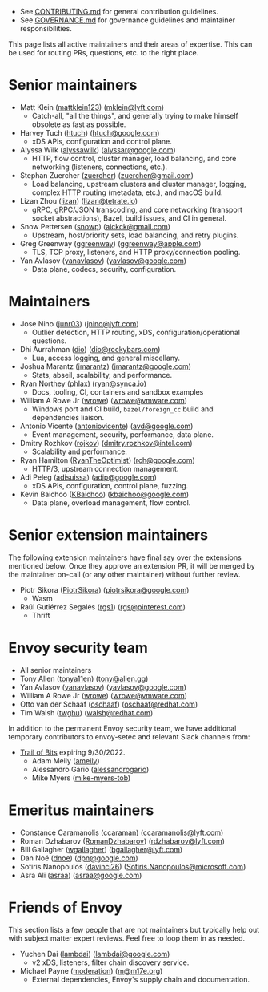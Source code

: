 * See [CONTRIBUTING.md](CONTRIBUTING.md) for general contribution guidelines.
* See [GOVERNANCE.md](GOVERNANCE.md) for governance guidelines and maintainer responsibilities.

This page lists all active maintainers and their areas of expertise. This can be used for
routing PRs, questions, etc. to the right place.

# Senior maintainers

* Matt Klein ([mattklein123](https://github.com/mattklein123)) (mklein@lyft.com)
  * Catch-all, "all the things", and generally trying to make himself obsolete as fast as
    possible.
* Harvey Tuch ([htuch](https://github.com/htuch)) (htuch@google.com)
  * xDS APIs, configuration and control plane.
* Alyssa Wilk ([alyssawilk](https://github.com/alyssawilk)) (alyssar@google.com)
  * HTTP, flow control, cluster manager, load balancing, and core networking (listeners,
    connections, etc.).
* Stephan Zuercher ([zuercher](https://github.com/zuercher)) (zuercher@gmail.com)
  * Load balancing, upstream clusters and cluster manager, logging, complex HTTP routing
    (metadata, etc.), and macOS build.
* Lizan Zhou ([lizan](https://github.com/lizan)) (lizan@tetrate.io)
  * gRPC, gRPC/JSON transcoding, and core networking (transport socket abstractions), Bazel, build
    issues, and CI in general.
* Snow Pettersen ([snowp](https://github.com/snowp)) (aickck@gmail.com)
  * Upstream, host/priority sets, load balancing, and retry plugins.
* Greg Greenway ([ggreenway](https://github.com/ggreenway)) (ggreenway@apple.com)
  * TLS, TCP proxy, listeners, and HTTP proxy/connection pooling.
* Yan Avlasov ([yanavlasov](https://github.com/yanavlasov)) (yavlasov@google.com)
  * Data plane, codecs, security, configuration.

# Maintainers

* Jose Nino ([junr03](https://github.com/junr03)) (jnino@lyft.com)
  * Outlier detection, HTTP routing, xDS, configuration/operational questions.
* Dhi Aurrahman ([dio](https://github.com/dio)) (dio@rockybars.com)
  * Lua, access logging, and general miscellany.
* Joshua Marantz ([jmarantz](https://github.com/jmarantz)) (jmarantz@google.com)
  * Stats, abseil, scalability, and performance.
* Ryan Northey ([phlax](https://github.com/phlax)) (ryan@synca.io)
  * Docs, tooling, CI, containers and sandbox examples
* William A Rowe Jr ([wrowe](https://github.com/wrowe)) (wrowe@vmware.com)
  * Windows port and CI build, `bazel/foreign_cc` build and dependencies liaison.
* Antonio Vicente ([antoniovicente](https://github.com/antoniovicente)) (avd@google.com)
  * Event management, security, performance, data plane.
* Dmitry Rozhkov ([rojkov](https://github.com/rojkov)) (dmitry.rozhkov@intel.com)
  * Scalability and performance.
* Ryan Hamilton ([RyanTheOptimist](https://github.com/ryantheoptimist)) (rch@google.com)
  * HTTP/3, upstream connection management.
* Adi Peleg ([adisuissa](https://github.com/adisuissa)) (adip@google.com)
  * xDS APIs, configuration, control plane, fuzzing.
* Kevin Baichoo ([KBaichoo](https://github.com/KBaichoo)) (kbaichoo@google.com)
  * Data plane, overload management, flow control.


# Senior extension maintainers

The following extension maintainers have final say over the extensions mentioned below. Once they
approve an extension PR, it will be merged by the maintainer on-call (or any other maintainer)
without further review.

* Piotr Sikora ([PiotrSikora](https://github.com/PiotrSikora)) (piotrsikora@google.com)
  * Wasm
* Raúl Gutiérrez Segalés ([rgs1](https://github.com/rgs1)) (rgs@pinterest.com)
  * Thrift

# Envoy security team

* All senior maintainers
* Tony Allen ([tonya11en](https://github.com/tonya11en)) (tony@allen.gg)
* Yan Avlasov ([yanavlasov](https://github.com/yanavlasov)) (yavlasov@google.com)
* William A Rowe Jr ([wrowe](https://github.com/wrowe)) (wrowe@vmware.com)
* Otto van der Schaaf ([oschaaf](https://github.com/oschaaf)) (oschaaf@redhat.com)
* Tim Walsh ([twghu](https://github.com/twghu)) (walsh@redhat.com)

In addition to the permanent Envoy security team, we have additional temporary
contributors to envoy-setec and relevant Slack channels from:

* [Trail of Bits](https://www.trailofbits.com/) expiring 9/30/2022.
  * Adam Meily ([ameily](https://github.com/ameily))
  * Alessandro Gario ([alessandrogario](https://github.com/alessandrogario))
  * Mike Myers ([mike-myers-tob](https://github.com/mike-myers-tob))

# Emeritus maintainers

* Constance Caramanolis ([ccaraman](https://github.com/ccaraman)) (ccaramanolis@lyft.com)
* Roman Dzhabarov ([RomanDzhabarov](https://github.com/RomanDzhabarov)) (rdzhabarov@lyft.com)
* Bill Gallagher ([wgallagher](https://github.com/wgallagher)) (bgallagher@lyft.com)
* Dan Noé ([dnoe](https://github.com/dnoe)) (dpn@google.com)
* Sotiris Nanopoulos ([davinci26](https://github.com/davinci26)) (Sotiris.Nanopoulos@microsoft.com)
* Asra Ali ([asraa](https://github.com/asraa)) (asraa@google.com)

# Friends of Envoy

This section lists a few people that are not maintainers but typically help out with subject
matter expert reviews. Feel free to loop them in as needed.

* Yuchen Dai ([lambdai](https://github.com/lambdai)) (lambdai@google.com)
  * v2 xDS, listeners, filter chain discovery service.
* Michael Payne ([moderation](https://github.com/moderation)) (m@m17e.org)
  * External dependencies, Envoy's supply chain and documentation.

